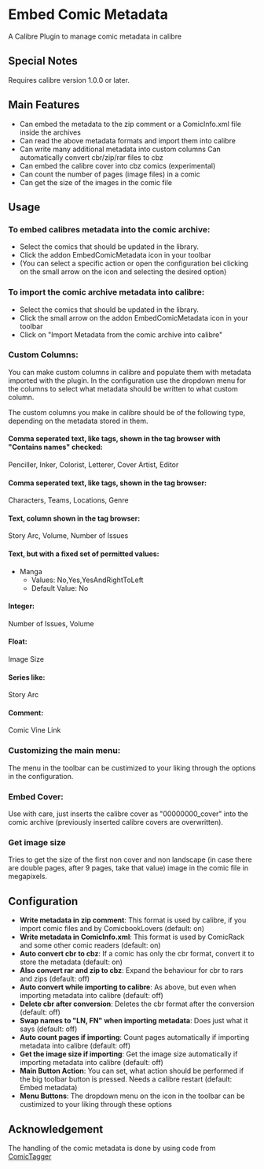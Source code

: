 # Embed Comic Metadata

A Calibre Plugin to manage comic metadata in calibre

## Special Notes

Requires calibre version 1.0.0 or later.

## Main Features

- Can embed the metadata to the zip comment or a ComicInfo.xml file inside the archives
- Can read the above metadata formats and import them into calibre
- Can write many additional metadata into custom columns Can automatically convert cbr/zip/rar files to cbz
- Can embed the calibre cover into cbz comics (experimental)
- Can count the number of pages (image files) in a comic
- Can get the size of the images in the comic file

## Usage

### To embed calibres metadata into the comic archive:

- Select the comics that should be updated in the library.
- Click the addon EmbedComicMetadata icon in your toolbar
- (You can select a specific action or open the configuration bei clicking on the small arrow on the icon and selecting the desired option)

### To import the comic archive metadata into calibre:

- Select the comics that should be updated in the library.
- Click the small arrow on the addon EmbedComicMetadata icon in your toolbar
- Click on "Import Metadata from the comic archive into calibre"

### Custom Columns:

You can make custom columns in calibre and populate them with metadata imported with the plugin. In the configuration use the dropdown menu for the columns to select what metadata should be written to what custom column.

The custom columns you make in calibre should be of the following type, depending on the metadata stored in them.

#### Comma seperated text, like tags, shown in the tag browser with "Contains names" checked:

Penciller, Inker, Colorist, Letterer, Cover Artist, Editor

#### Comma seperated text, like tags, shown in the tag browser:

Characters, Teams, Locations, Genre

#### Text, column shown in the tag browser:

Story Arc, Volume, Number of Issues

#### Text, but with a fixed set of permitted values:

* Manga
  * Values: No,Yes,YesAndRightToLeft
  * Default Value: No

#### Integer:

Number of Issues, Volume

#### Float:

Image Size

#### Series like:

Story Arc

#### Comment:

Comic Vine Link

### Customizing the main menu:

The menu in the toolbar can be custimized to your liking through the options in the configuration.

### Embed Cover:

Use with care, just inserts the calibre cover as "00000000_cover" into the comic archive (previously inserted calibre covers are overwritten).

### Get image size

Tries to get the size of the first non cover and non landscape (in case there are double pages, after 9 pages, take that value) image in the comic file in megapixels.

## Configuration

- **Write metadata in zip comment**: This format is used by calibre, if you import comic files and by ComicbookLovers (default: on)
- **Write metadata in ComicInfo.xml**: This format is used by ComicRack and some other comic readers (default: on)
- **Auto convert cbr to cbz**: If a comic has only the cbr format, convert it to store the metadata (default: on)
- **Also convert rar and zip to cbz**: Expand the behaviour for cbr to rars and zips (default: off)
- **Auto convert while importing to calibre**: As above, but even when importing metadata into calibre (default: off)
- **Delete cbr after conversion**: Deletes the cbr format after the conversion (default: off)
- **Swap names to "LN, FN" when importing metadata**: Does just what it says (default: off)
- **Auto count pages if importing**: Count pages automatically if importing metadata into calibre (default: off)
- **Get the image size if importing**: Get the image size automatically if importing metadata into calibre (default: off)
- **Main Button Action**: You can set, what action should be performed if the big toolbar button is pressed. Needs a calibre restart (default: Embed metadata)
- **Menu Buttons**: The dropdown menu on the icon in the toolbar can be custimized to your liking through these options

## Acknowledgement

The handling of the comic metadata is done by using code from [ComicTagger](https://code.google.com/p/comictagger/)
